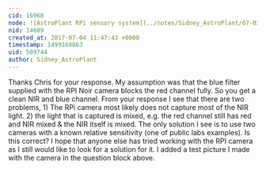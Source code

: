```yaml
---
cid: 16968
node: ![AstroPlant RPi sensory system](../notes/Sidney_AstroPlant/07-03-2017/astroplant-rpi-sensory-system)
nid: 14609
created_at: 2017-07-04 11:47:43 +0000
timestamp: 1499168863
uid: 509744
author: Sidney_AstroPlant
---
```


Thanks Chris for your response. My assumption was that the blue filter supplied with the RPI Noir camera blocks the red channel fully. So you get a clean NIR and blue channel. From your response I see that there are two problems, 1) The RPi camera most likely does not capture most of the NIR light. 2) the light that is captured is mixed, e.g. the red channel still has red and NIR mixed & the NIR itself is mixed. The only solution I see is to use two cameras with a known relative sensitivity (one of public labs examples). Is this correct? I hope that anyone else has tried working with the RPI camera as I still would like to look for a solution for it. I added a test picture I made with the camera in the question block above.